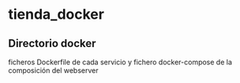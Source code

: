 # tienda_docker

## Directorio docker
ficheros Dockerfile de cada servicio y fichero docker-compose de la composición del webserver

